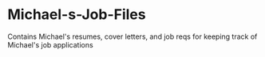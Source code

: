 # Michael-s-Job-Files
Contains Michael's resumes, cover letters, and job reqs for keeping track of Michael's job applications
